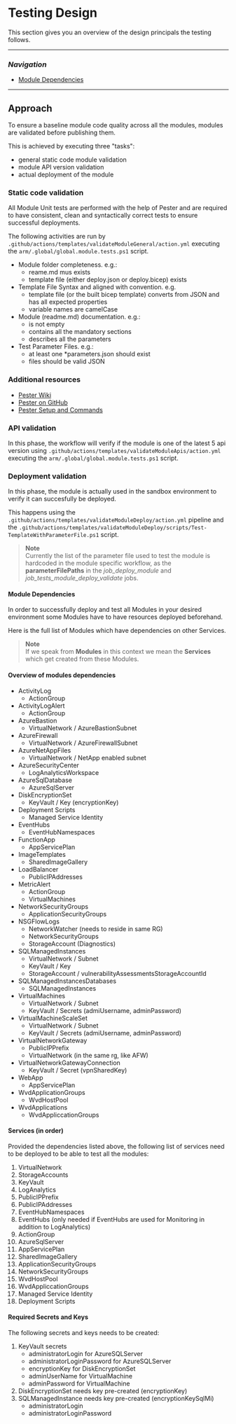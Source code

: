 # Testing Design

This section gives you an overview of the design principals the testing follows.

---
### _Navigation_

- [Module Dependencies](#Module-Dependencies)

---

## Approach

To ensure a baseline module code quality across all the modules, modules are validated before publishing them.

This is achieved by executing three "tasks":

- general static code module validation
- module API version validation
- actual deployment of the module

### Static code validation

All Module Unit tests are performed with the help of Pester and are required to have consistent, clean and syntactically correct tests to ensure successful deployments.

The following activities are run by `.github/actions/templates/validateModuleGeneral/action.yml` executing the `arm/.global/global.module.tests.ps1` script.

- Module folder completeness. e.g.:
  - reame.md mus exists
  - template file (either deploy.json or deploy.bicep) exists
- Template File Syntax and aligned with convention. e.g.
  - template file (or the built bicep template) converts from JSON and has all expected properties
  - variable names are camelCase
- Module (readme.md) documentation. e.g.:
  - is not empty
  - contains all the mandatory sections
  - describes all the parameters
- Test Parameter Files. e.g.:
  - at least one *parameters.json should exist
  - files should be valid JSON

### Additional resources

- [Pester Wiki](https://github.com/pester/Pester/wiki)
- [Pester on GitHub](https://github.com/pester/Pester)
- [Pester Setup and Commands](https://pester.dev/docs/commands/Setup)

### API validation

In this phase, the workflow will verify if the module is one of the latest 5 api version using `.github/actions/templates/validateModuleApis/action.yml` executing the `arm/.global/global.module.tests.ps1` script.

### Deployment validation

In this phase, the module is actually used in the sandbox environment to verify it can succesfully be deployed.

This happens using the `.github/actions/templates/validateModuleDeploy/action.yml` pipeline and the `.github/actions/templates/validateModuleDeploy/scripts/Test-TemplateWithParameterFile.ps1` script.

> **Note**<br>
Currently the list of the parameter file used to test the module is hardcoded in the module specific workflow, as the **parameterFilePaths** in the _job_deploy_module_ and _job_tests_module_deploy_validate_ jobs.

#### Module Dependencies

In order to successfully deploy and test all Modules in your desired environment some Modules have to have resources deployed beforehand.

Here is the full list of Modules which have dependencies on other Services.

> **Note**<br>
If we speak from **Modules** in this context we mean the **Services** which get created from these Modules.

#### Overview of modules dependencies

- ActivityLog
  - ActionGroup
- ActivityLogAlert
  - ActionGroup
- AzureBastion
  - VirtualNetwork / AzureBastionSubnet
- AzureFirewall
  - VirtualNetwork / AzureFirewallSubnet
- AzureNetAppFiles
  - VirtualNetwork / NetApp enabled subnet
- AzureSecurityCenter
  - LogAnalyticsWorkspace
- AzureSqlDatabase
  - AzureSqlServer
- DiskEncryptionSet
  - KeyVault / Key (encryptionKey)
- Deployment Scripts
  - Managed Service Identity
- EventHubs
  - EventHubNamespaces
- FunctionApp
  - AppServicePlan
- ImageTemplates
  - SharedImageGallery
- LoadBalancer
  - PublicIPAddresses
- MetricAlert
  - ActionGroup
  - VirtualMachines
- NetworkSecurityGroups
  - ApplicationSecurityGroups
- NSGFlowLogs
  - NetworkWatcher (needs to reside in same RG)
  - NetworkSecurityGroups
  - StorageAccount (Diagnostics)
- SQLManagedInstances
  - VirtualNetwork / Subnet
  - KeyVault / Key
  - StorageAccount / vulnerabilityAssessmentsStorageAccountId
- SQLManagedInstancesDatabases
  - SQLManagedInstances
- VirtualMachines
  - VirtualNetwork / Subnet
  - KeyVault / Secrets (admiUsername, adminPassword)
- VirtualMachineScaleSet
  - VirtualNetwork / Subnet
  - KeyVault / Secrets (admiUsername, adminPassword)
- VirtualNetworkGateway
  - PublicIPPrefix
  - VirtualNetwork (in the same rg, like AFW)
- VirtualNetworkGatewayConnection
  - KeyVault / Secret (vpnSharedKey)
- WebApp
  - AppServicePlan
- WvdApplicationGroups
  - WvdHostPool
- WvdApplications
  - WvdAppliccationGroups

#### Services (in order)

Provided the dependencies listed above, the following list of services need to be deployed to be able to test all the modules:

1. VirtualNetwork
1. StorageAccounts
1. KeyVault
1. LogAnalytics
1. PublicIPPrefix
1. PublicIPAddresses
1. EventHubNamespaces
1. EventHubs (only needed if EventHubs are used for Monitoring in addition to LogAnalytics)
1. ActionGroup
1. AzureSqlServer
1. AppServicePlan
1. SharedImageGallery
1. ApplicationSecurityGroups
1. NetworkSecurityGroups
1. WvdHostPool
1. WvdAppliccationGroups
1. Managed Service Identity
1. Deployment Scripts

#### Required Secrets and Keys

The following secrets and keys needs to be created:

1. KeyVault secrets
   - administratorLogin for AzureSQLServer
   - administratorLoginPassword for AzureSQLServer
   - encryptionKey for DiskEncryptionSet
   - adminUserName for VirtualMachine
   - adminPassword for VirtualMachine
1. DiskEncryptionSet needs key pre-created (encryptionKey)
1. SQLManagedInstance needs key pre-created (encryptionKeySqlMi)
   - administratorLogin
   - administratorLoginPassword
